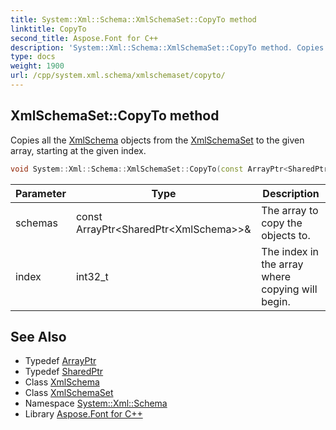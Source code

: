 ```yaml
---
title: System::Xml::Schema::XmlSchemaSet::CopyTo method
linktitle: CopyTo
second_title: Aspose.Font for C++
description: 'System::Xml::Schema::XmlSchemaSet::CopyTo method. Copies all the XmlSchema objects from the XmlSchemaSet to the given array, starting at the given index in C++.'
type: docs
weight: 1900
url: /cpp/system.xml.schema/xmlschemaset/copyto/
---
```

## XmlSchemaSet::CopyTo method


Copies all the [XmlSchema](../../xmlschema/) objects from the [XmlSchemaSet](../) to the given array, starting at the given index.

```cpp
void System::Xml::Schema::XmlSchemaSet::CopyTo(const ArrayPtr<SharedPtr<XmlSchema>> &schemas, int32_t index)
```


| Parameter | Type | Description |
| --- | --- | --- |
| schemas | const ArrayPtr\<SharedPtr\<XmlSchema\>\>\& | The array to copy the objects to. |
| index | int32_t | The index in the array where copying will begin. |

## See Also

* Typedef [ArrayPtr](../../../system/arrayptr/)
* Typedef [SharedPtr](../../../system/sharedptr/)
* Class [XmlSchema](../../xmlschema/)
* Class [XmlSchemaSet](../)
* Namespace [System::Xml::Schema](../../)
* Library [Aspose.Font for C++](../../../)
